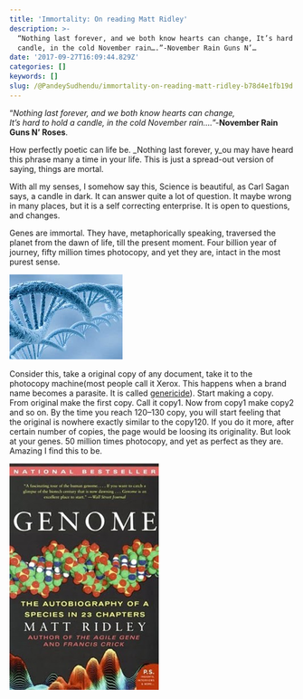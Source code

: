 ```yaml
---
title: 'Immortality: On reading Matt Ridley'
description: >-
  “Nothing last forever, and we both know hearts can change, It’s hard to hold a
  candle, in the cold November rain….”-November Rain Guns N’…
date: '2017-09-27T16:09:44.829Z'
categories: []
keywords: []
slug: /@PandeySudhendu/immortality-on-reading-matt-ridley-b78d4e1fb19d
---
```


“_Nothing last forever, and we both know hearts can change,   
It’s hard to hold a candle, in the cold November rain…._”-**November Rain Guns N’ Roses**.

How perfectly poetic can life be. _Nothing last forever, y_ou may have heard this phrase many a time in your life. This is just a spread-out version of saying, things are mortal.

With all my senses, I somehow say this, Science is beautiful, as Carl Sagan says, a candle in dark. It can answer quite a lot of question. It maybe wrong in many places, but it is a self correcting enterprise. It is open to questions, and changes.

Genes are immortal. They have, metaphorically speaking, traversed the planet from the dawn of life, till the present moment. Four billion year of journey, fifty million times photocopy, and yet they are, intact in the most purest sense.

![](img\0__yAVrzkNAEQ1Jh7KB.jpg)

Consider this, take a original copy of any document, take it to the photocopy machine(most people call it Xerox. This happens when a brand name becomes a parasite. It is called [genericide](http://en.wikipedia.org/wiki/Generic_trademark)). Start making a copy. From original make the first copy. Call it copy1. Now from copy1 make copy2 and so on. By the time you reach 120–130 copy, you will start feeling that the original is nowhere exactly similar to the copy120. If you do it more, after certain number of copies, the page would be loosing its originality. But look at your genes. 50 million times photocopy, and yet as perfect as they are. Amazing I find this to be.

![](img\0__g3AwHImE76jQyzyv.jpg)